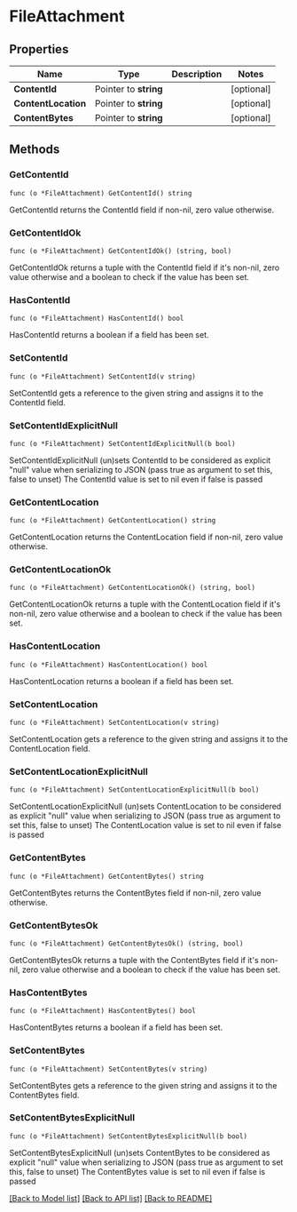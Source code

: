 # FileAttachment

## Properties

Name | Type | Description | Notes
------------ | ------------- | ------------- | -------------
**ContentId** | Pointer to **string** |  | [optional] 
**ContentLocation** | Pointer to **string** |  | [optional] 
**ContentBytes** | Pointer to **string** |  | [optional] 

## Methods

### GetContentId

`func (o *FileAttachment) GetContentId() string`

GetContentId returns the ContentId field if non-nil, zero value otherwise.

### GetContentIdOk

`func (o *FileAttachment) GetContentIdOk() (string, bool)`

GetContentIdOk returns a tuple with the ContentId field if it's non-nil, zero value otherwise
and a boolean to check if the value has been set.

### HasContentId

`func (o *FileAttachment) HasContentId() bool`

HasContentId returns a boolean if a field has been set.

### SetContentId

`func (o *FileAttachment) SetContentId(v string)`

SetContentId gets a reference to the given string and assigns it to the ContentId field.

### SetContentIdExplicitNull

`func (o *FileAttachment) SetContentIdExplicitNull(b bool)`

SetContentIdExplicitNull (un)sets ContentId to be considered as explicit "null" value
when serializing to JSON (pass true as argument to set this, false to unset)
The ContentId value is set to nil even if false is passed
### GetContentLocation

`func (o *FileAttachment) GetContentLocation() string`

GetContentLocation returns the ContentLocation field if non-nil, zero value otherwise.

### GetContentLocationOk

`func (o *FileAttachment) GetContentLocationOk() (string, bool)`

GetContentLocationOk returns a tuple with the ContentLocation field if it's non-nil, zero value otherwise
and a boolean to check if the value has been set.

### HasContentLocation

`func (o *FileAttachment) HasContentLocation() bool`

HasContentLocation returns a boolean if a field has been set.

### SetContentLocation

`func (o *FileAttachment) SetContentLocation(v string)`

SetContentLocation gets a reference to the given string and assigns it to the ContentLocation field.

### SetContentLocationExplicitNull

`func (o *FileAttachment) SetContentLocationExplicitNull(b bool)`

SetContentLocationExplicitNull (un)sets ContentLocation to be considered as explicit "null" value
when serializing to JSON (pass true as argument to set this, false to unset)
The ContentLocation value is set to nil even if false is passed
### GetContentBytes

`func (o *FileAttachment) GetContentBytes() string`

GetContentBytes returns the ContentBytes field if non-nil, zero value otherwise.

### GetContentBytesOk

`func (o *FileAttachment) GetContentBytesOk() (string, bool)`

GetContentBytesOk returns a tuple with the ContentBytes field if it's non-nil, zero value otherwise
and a boolean to check if the value has been set.

### HasContentBytes

`func (o *FileAttachment) HasContentBytes() bool`

HasContentBytes returns a boolean if a field has been set.

### SetContentBytes

`func (o *FileAttachment) SetContentBytes(v string)`

SetContentBytes gets a reference to the given string and assigns it to the ContentBytes field.

### SetContentBytesExplicitNull

`func (o *FileAttachment) SetContentBytesExplicitNull(b bool)`

SetContentBytesExplicitNull (un)sets ContentBytes to be considered as explicit "null" value
when serializing to JSON (pass true as argument to set this, false to unset)
The ContentBytes value is set to nil even if false is passed

[[Back to Model list]](../README.md#documentation-for-models) [[Back to API list]](../README.md#documentation-for-api-endpoints) [[Back to README]](../README.md)


